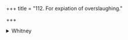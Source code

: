 +++
title = "112. For expiation of overslaughing."

+++

<details><summary>Whitney</summary>

### Comment
Found also in Pāipp. xix. (vs. 3 in i.). Used by Kāuś. (46. 26), with vi. 113, in a spell to expiate the offense of parivitti 'overslaughing,' or the marriage of a younger before an elder brother ⌊see Zimmer, p. 315⌋.


### Translations
Translated: Ludwig, p. 469; Grill, 15, 171; Griffith, i. 306; Bloomfield, AJP. xvii. 437 (elaborate discussion, p. 430 ff.), or JAOS. xvi. p. cxxii (= PAOS., March, 1894); SBE. xlii. 164, 521.
</details>
